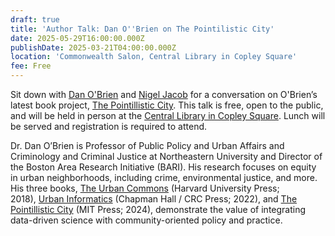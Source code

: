 ```yaml
---
draft: true
title: 'Author Talk: Dan O''Brien on The Pointilistic City'
date: 2025-05-29T16:00:00.000Z
publishDate: 2025-03-21T04:00:00.000Z
location: 'Commonwealth Salon, Central Library in Copley Square'
fee: Free
---
```


Sit down with [Dan O'Brien](https://cssh.northeastern.edu/faculty/daniel-t-obrien/) and [Nigel Jacob](https://www.boston.gov/departments/new-urban-mechanics/nigel-jacob) for a conversation on O'Brien’s latest book project, [The Pointillistic City](https://mitpress.mit.edu/9780262550802/the-pointillistic-city/). This talk is free, open to the public, and will be held in person at the [Central Library in Copley Square](https://www.bpl.org/locations/3/). Lunch will be served and registration is required to attend.

Dr. Dan O’Brien is Professor of Public Policy and Urban Affairs and Criminology and Criminal Justice at Northeastern University and Director of the Boston Area Research Initiative (BARI). His research focuses on equity in urban neighborhoods, including crime, environmental justice, and more. His three books, [The Urban Commons](https://www.amazon.com/Urban-Commons-Technology-Rebuild-Communities/dp/0674975294) (Harvard University Press; 2018), [Urban Informatics](http://ui.danourban.com/) (Chapman Hall / CRC Press; 2022), and [The Pointillistic City](https://direct.mit.edu/books/oa-monograph/5893/The-Pointillistic-CityHow-Microspatial-Inequities) (MIT Press; 2024), demonstrate the value of integrating data-driven science with community-oriented policy and practice. 
